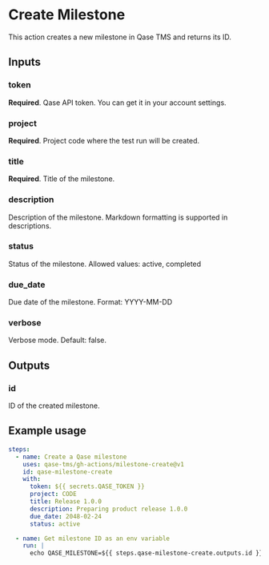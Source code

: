 # Create Milestone

This action creates a new milestone in Qase TMS and returns its ID.

## Inputs

### token

**Required**. Qase API token. You can get it in your account settings.

### project

**Required**. Project code where the test run will be created.

### title

**Required**. Title of the milestone.

### description

Description of the milestone.
Markdown formatting is supported in descriptions.

### status

Status of the milestone. Allowed values: active, completed

### due_date

Due date of the milestone. Format: YYYY-MM-DD

### verbose

Verbose mode. Default: false.

## Outputs

### id

ID of the created milestone.

## Example usage

```yaml
steps:
  - name: Create a Qase milestone
    uses: qase-tms/gh-actions/milestone-create@v1
    id: qase-milestone-create
    with:
      token: ${{ secrets.QASE_TOKEN }}
      project: CODE
      title: Release 1.0.0
      description: Preparing product release 1.0.0
      due_date: 2048-02-24
      status: active

  - name: Get milestone ID as an env variable
    run: |
      echo QASE_MILESTONE=${{ steps.qase-milestone-create.outputs.id }} >> $GITHUB_ENV
```
